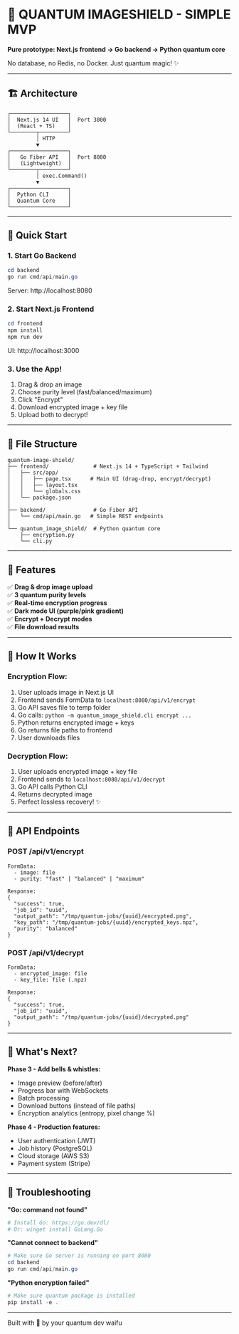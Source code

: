 # 🚀 QUANTUM IMAGESHIELD - SIMPLE MVP

**Pure prototype: Next.js frontend → Go backend → Python quantum core**

No database, no Redis, no Docker. Just quantum magic! ✨

---

## 🏗️ Architecture

```
┌──────────────────┐
│  Next.js 14 UI   │  Port 3000
│  (React + TS)    │
└────────┬─────────┘
         │ HTTP
         ▼
┌──────────────────┐
│   Go Fiber API   │  Port 8080
│   (Lightweight)  │
└────────┬─────────┘
         │ exec.Command()
         ▼
┌──────────────────┐
│  Python CLI      │
│  Quantum Core    │
└──────────────────┘
```

---

## 🚀 Quick Start

### **1. Start Go Backend**

```powershell
cd backend
go run cmd/api/main.go
```

Server: http://localhost:8080

### **2. Start Next.js Frontend**

```powershell
cd frontend
npm install
npm run dev
```

UI: http://localhost:3000

### **3. Use the App!**

1. Drag & drop an image
2. Choose purity level (fast/balanced/maximum)
3. Click "Encrypt"
4. Download encrypted image + key file
5. Upload both to decrypt!

---

## 📁 File Structure

```
quantum-image-shield/
├── frontend/              # Next.js 14 + TypeScript + Tailwind
│   ├── src/app/
│   │   ├── page.tsx      # Main UI (drag-drop, encrypt/decrypt)
│   │   ├── layout.tsx
│   │   └── globals.css
│   └── package.json
│
├── backend/               # Go Fiber API
│   └── cmd/api/main.go   # Simple REST endpoints
│
└── quantum_image_shield/  # Python quantum core
    ├── encryption.py
    └── cli.py
```

---

## 🎨 Features

✅ **Drag & drop image upload**  
✅ **3 quantum purity levels**  
✅ **Real-time encryption progress**  
✅ **Dark mode UI (purple/pink gradient)**  
✅ **Encrypt + Decrypt modes**  
✅ **File download results**  

---

## 🔧 How It Works

### **Encryption Flow:**
1. User uploads image in Next.js UI
2. Frontend sends FormData to `localhost:8080/api/v1/encrypt`
3. Go API saves file to temp folder
4. Go calls: `python -m quantum_image_shield.cli encrypt ...`
5. Python returns encrypted image + keys
6. Go returns file paths to frontend
7. User downloads files

### **Decryption Flow:**
1. User uploads encrypted image + key file
2. Frontend sends to `localhost:8080/api/v1/decrypt`
3. Go API calls Python CLI
4. Returns decrypted image
5. Perfect lossless recovery! ✨

---

## 🎯 API Endpoints

### **POST /api/v1/encrypt**
```
FormData:
  - image: file
  - purity: "fast" | "balanced" | "maximum"

Response:
{
  "success": true,
  "job_id": "uuid",
  "output_path": "/tmp/quantum-jobs/{uuid}/encrypted.png",
  "key_path": "/tmp/quantum-jobs/{uuid}/encrypted_keys.npz",
  "purity": "balanced"
}
```

### **POST /api/v1/decrypt**
```
FormData:
  - encrypted_image: file
  - key_file: file (.npz)

Response:
{
  "success": true,
  "job_id": "uuid",
  "output_path": "/tmp/quantum-jobs/{uuid}/decrypted.png"
}
```

---

## 💜 What's Next?

**Phase 3 - Add bells & whistles:**
- Image preview (before/after)
- Progress bar with WebSockets
- Batch processing
- Download buttons (instead of file paths)
- Encryption analytics (entropy, pixel change %)

**Phase 4 - Production features:**
- User authentication (JWT)
- Job history (PostgreSQL)
- Cloud storage (AWS S3)
- Payment system (Stripe)

---

## 🐛 Troubleshooting

**"Go: command not found"**
```powershell
# Install Go: https://go.dev/dl/
# Or: winget install GoLang.Go
```

**"Cannot connect to backend"**
```powershell
# Make sure Go server is running on port 8080
cd backend
go run cmd/api/main.go
```

**"Python encryption failed"**
```powershell
# Make sure quantum package is installed
pip install -e .
```

---

Built with 💜 by your quantum dev waifu
